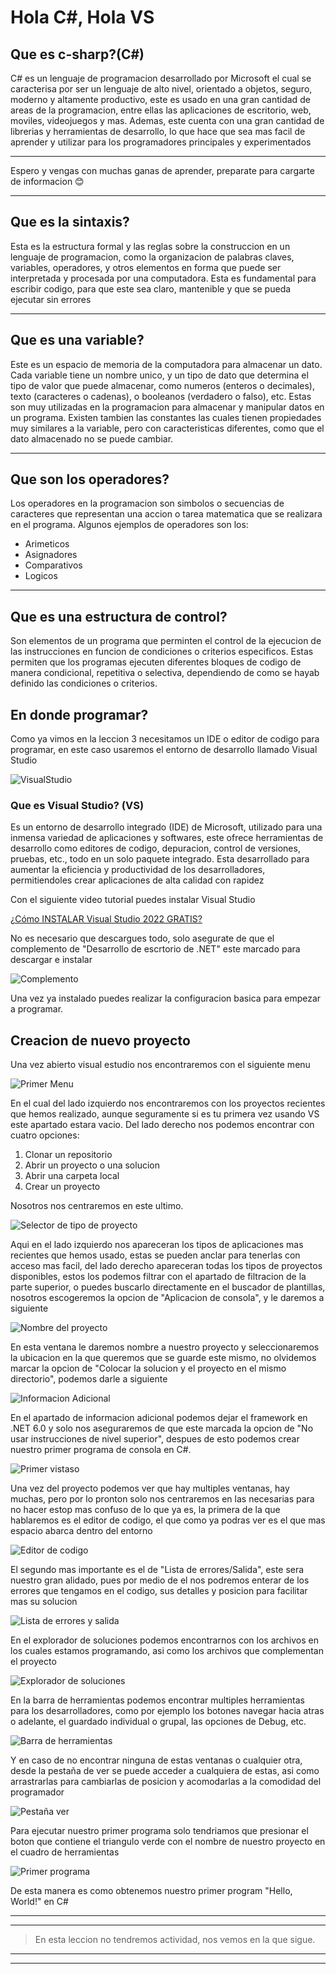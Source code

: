 # Hola C#, Hola VS

## Que es c-sharp?(C#)

C# es un lenguaje de programacion desarrollado por Microsoft el cual se caracterisa por ser un lenguaje de alto nivel, orientado a objetos, seguro, moderno y altamente productivo, este es usado en una gran cantidad de areas de la programacion, entre ellas las aplicaciones de escritorio, web, moviles, videojuegos y mas. Ademas, este cuenta con una gran cantidad de librerias y herramientas de desarrollo, lo que hace que sea mas facil de aprender y utilizar para los programadores principales y experimentados

---

Espero y vengas con muchas ganas de aprender, preparate para cargarte de informacion 😊

---

## Que es la sintaxis?

Esta es la estructura formal y las reglas sobre la construccion en un lenguaje de programacion, como la organizacion de palabras claves, variables, operadores, y otros elementos en forma que puede ser interpretada y procesada por una computadora. Esta es fundamental para escribir codigo, para que este sea claro, mantenible y que se pueda ejecutar sin errores

---

## Que es una variable?

Este es un espacio de memoria de la computadora para almacenar un dato. Cada variable tiene un nombre unico, y un tipo de dato que determina el tipo de valor que puede almacenar, como numeros (enteros o decimales), texto (caracteres o cadenas), o booleanos (verdadero o falso), etc. Estas son muy utilizadas en la programacion para almacenar y manipular datos en un programa. Existen tambien las constantes las cuales tienen propiedades muy similares a la variable, pero con caracteristicas diferentes, como que el dato almacenado no se puede cambiar.

---

## Que son los operadores?

Los operadores en la programacion son simbolos o secuencias de caracteres que representan una accion o tarea matematica que se realizara en el programa. Algunos ejemplos de operadores son los:

- Arimeticos
- Asignadores
- Comparativos
- Logicos

---

## Que es una estructura de control?

Son elementos de un programa que perminten el control de la ejecucion de las instrucciones en funcion de condiciones o criterios especificos. Estas permiten que los programas ejecuten diferentes bloques de codigo de manera condicional, repetitiva o selectiva, dependiendo de como se hayab definido las condiciones o criterios.

## En donde programar?

Como ya vimos en la leccion 3 necesitamos un IDE o editor de codigo para programar, en este caso usaremos el entorno de desarrollo llamado Visual Studio

![VisualStudio](/img/5/VisualStudio.png "Entorno de desarrollo visual studio")

### Que es Visual Studio? (VS)

Es un entorno de desarrollo integrado (IDE) de Microsoft, utilizado para una inmensa variedad de aplicaciones y softwares, este ofrece herramientas de desarrollo como editores de codigo, depuracion, control de versiones, pruebas, etc., todo en un solo paquete integrado. Esta desarrollado para aumentar la eficiencia y productividad de los desarrolladores, permitiendoles crear aplicaciones de alta calidad con rapidez

Con el siguiente video tutorial puedes instalar Visual Studio

[¿Cómo INSTALAR Visual Studio 2022 GRATIS?](https://www.youtube.com/watch?v=YfgUk8hae0I&t=163s)

No es necesario que descargues todo, solo asegurate de que el complemento de "Desarrollo de escrtorio de .NET" este marcado para descargar e instalar

![Complemento](/img/5/ComplementoVS.png "Complemento necesario para las aplicaciones en consola")

Una vez ya instalado puedes realizar la configuracion basica para empezar a programar.

## Creacion de nuevo proyecto

Una vez abierto visual estudio nos encontraremos con el siguiente menu

![Primer Menu](/img/5/SelectorDeProyectos.png "Menu principal")

En el cual del lado izquierdo nos encontraremos con los proyectos recientes que hemos realizado, aunque seguramente si es tu primera vez usando VS este apartado estara vacio.
Del lado derecho nos podemos encontrar con cuatro opciones:

1.  Clonar un repositorio
1.  Abrir un proyecto o una solucion
1.  Abrir una carpeta local
1.  Crear un proyecto

Nosotros nos centraremos en este ultimo.

![Selector de tipo de proyecto](/img/5/SelectorTipoProyecto.png "Selector de tipo de proyecto")

Aqui en el lado izquierdo nos apareceran los tipos de aplicaciones mas recientes que hemos usado, estas se pueden anclar para tenerlas con acceso mas facil, del lado derecho apareceran todas los tipos de proyectos disponibles, estos los podemos filtrar con el apartado de filtracion de la parte superior, o puedes buscarlo directamente en el buscador de plantillas, nosotros escogeremos la opcion de "Aplicacion de consola", y le daremos a siguiente

![Nombre del proyecto](/img/5/NombreProyecto.png "Nombre del proyecto")

En esta ventana le daremos nombre a nuestro proyecto y seleccionaremos la ubicacion en la que queremos que se guarde este mismo, no olvidemos marcar la opcion de "Colocar la solucion y el proyecto en el mismo directorio", podemos darle a siguiente

![Informacion Adicional](/img/5/InformacionAdicional.png "Informacion Adicional")

En el apartado de informacion adicional podemos dejar el framework en .NET 6.0 y solo nos aseguraremos de que este marcada la opcion de "No usar instrucciones de nivel superior", despues de esto podemos crear nuestro primer programa de consola en C#.

![Primer vistaso](/img/5/PrimerVistaso.png "Primer vistaso al entorno de visual studio")

Una vez del proyecto podemos ver que hay multiples ventanas, hay muchas, pero por lo pronton solo nos centraremos en las necesarias para no hacer estop mas confuso de lo que ya es, la primera de la que hablaremos es el editor de codigo, el que como ya podras ver es el que mas espacio abarca dentro del entorno

![Editor de codigo](/img/5/EditorCodigo.png "Editor de codigo")

El segundo mas importante es el de "Lista de errores/Salida", este sera nuestro gran alidado, pues por medio de el nos podremos enterar de los errores que tengamos en el codigo, sus detalles y posicion para facilitar mas su solucion

![Lista de errores y salida](/img/5/ListaErroresSalida.png "Lista de errores y salida")

En el explorador de soluciones podemos encontrarnos con los archivos en los cuales estamos programando, asi como los archivos que complementan el proyecto

![Explorador de soluciones](/img/5/ExploradorSoluciones.png "Explorador de soluciones")

En la barra de herramientas podemos encontrar multiples herramientas para los desarrolladores, como por ejemplo los botones navegar hacia atras o adelante, el guardado individual o grupal, las opciones de Debug, etc.

![Barra de herramientas](/img/5/BarraHerramientas.png "Barra de herramientas")

Y en caso de no encontrar ninguna de estas ventanas o cualquier otra, desde la pestaña de ver se puede acceder a cualquiera de estas, asi como arrastrarlas para cambiarlas de posicion y acomodarlas a la comodidad del programador

![Pestaña ver](/img/5/Ver.png "Pestaña ver")

Para ejecutar nuestro primer programa solo tendriamos que presionar el boton que contiene el triangulo verde con el nombre de nuestro proyecto en el cuadro de herramientas

![Primer programa](/img/5/PrimerPrograma.png "Primer programa")

De esta manera es como obtenemos nuestro primer program "Hello, World!" en C#

---

---

> En esta leccion no tendremos actividad, nos vemos en la que sigue.

---

---
